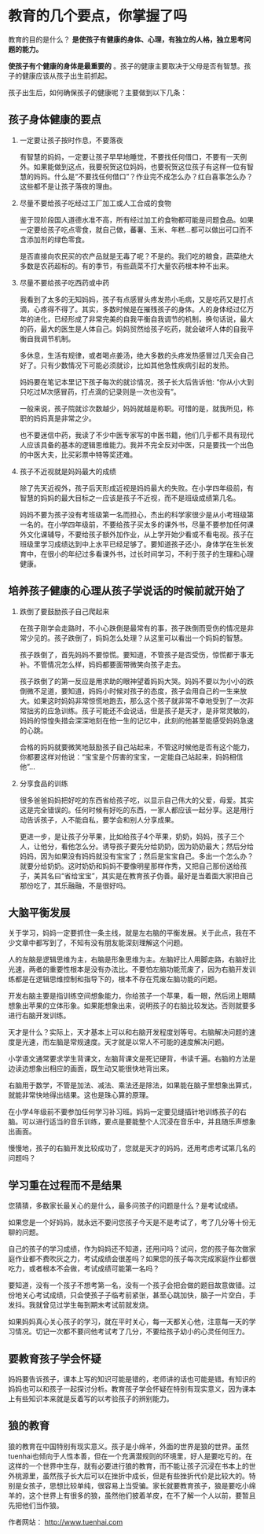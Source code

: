 # 教育的几个要点，你掌握了吗


教育的目的是什么？ **是使孩子有健康的身体、心理，有独立的人格，独立思考问题的能力。**

**使孩子有个健康的身体是最重要的** 。孩子的健康主要取决于父母是否有智慧。孩子的健康应该从孩子出生前抓起。

孩子出生后，如何确保孩子的健康呢？主要做到以下几条：

## 孩子身体健康的要点

1. 一定要让孩子按时作息，不要落夜

	有智慧的妈妈，一定要让孩子早早地睡觉，不要找任何借口，不要有一天例外。如果能做到这点，我要祝贺这位妈妈，也要祝贺这位孩子有这样一位有智慧的妈妈。什么是“不要找任何借口”？作业完不成怎么办？红白喜事怎么办？这些都不是让孩子落夜的理由。

2. 尽量不要给孩子吃经过工厂加工或人工合成的食物

	鉴于现阶段国人道德水准不高，所有经过加工的食物都可能是问题食品。如果一定要给孩子吃点零食，就自己做，蕃薯、玉米、年糕...都可以做出可口而不含添加剂的绿色零食。

	是否直接向农民买的农产品就是无毒了呢？不是的。我们吃的粮食，蔬菜绝大多数是农药超标的。有的季节，有些蔬菜不打大量农药根本种不出来。

3. 尽量不要给孩子吃西药或中药

	我看到了太多的无知妈妈，孩子有点感冒头疼发热小毛病，又是吃药又是打点滴，心疼得不得了。其实，多数时候是在摧残孩子的身体。人的身体经过亿万年的进化，已经形成了非常完美的自我平衡自我调节的机制，换句话说，最大的药，最大的医生是人体自己。妈妈贸然给孩子吃药，就会破坏人体的自我平衡自我调节机制。
	
	多休息，生活有规律，或者喝点姜汤，绝大多数的头疼发热感冒过几天会自己好了。只有少数情况下可能必须就诊，比如其他急性疾病引起的发热。

	妈妈要在笔记本里记下孩子每次的就诊情况，孩子长大后告诉他: “你从小大到只吃过M次感冒药，打点滴的记录则是一次也没有”。

	一般来说，孩子院就诊次数越少，妈妈就越是称职。可惜的是，就我所见，称职的妈妈真是非常之少。

	也不要迷信中药，我读了不少中医专家写的中医书籍，他们几乎都不具有现代人应该具备的基本的逻辑思维能力。我并不完全反对中医，只是要找一个出色的中医大夫，比买彩票中特等奖还难。

4. 孩子不近视就是妈妈最大的成绩

	除了先天近视外，孩子后天形成近视是妈妈最大的失败。在小学四年级前，有智慧的妈妈的最大目标之一应该是孩子不近视，而不是班级成绩第几名。

	妈妈不要为孩子没有考班级第一名而担心，杰出的科学家很少是从小考班级第一名的。在小学四年级前，不要给孩子买太多的课外书，尽量不要参加任何课外文化课辅导，不要给孩子额外加作业，从上学开始少看或不看电视。孩子在班级里学习成绩达到中上水平已经足够了。要知道孩子还小，身体学在生长发育中，在很小的年纪过多看课外书，过长时间学习，不利于孩子的生理和心理健康。



## 培养孩子健康的心理从孩子学说话的时候前就开始了

1. 跌倒了要鼓励孩子自己爬起来

	在孩子刚学会走路时，不小心跌倒是最常有的事，孩子跌倒而受伤的情况是非常少见的。孩子跌倒了，妈妈怎么处理？从这里可以看出一个妈妈的智慧。

	孩子跌倒了，首先妈妈不要惊慌。要知道，不管孩子是否受伤，惊慌都于事无补。不管情况怎么样，妈妈都要面带微笑向孩子走去。

	孩子跌倒了的第一反应是用求助的眼神望着妈妈大哭。妈妈不要以为小小的跌倒微不足道，要知道，妈妈小时候对孩子的态度，孩子会用自己的一生来放大。如果这时妈妈非常惊慌地跑去，那么这个孩子就非常不幸地受到了一次非常拙劣的应急训练。孩子可能还不会说话，但是孩子是天才，是非常灵敏的，妈妈的惊惶失措会深深地刻在他一生的记忆中，此刻的他甚至能感受妈妈急速的心跳。

	合格的妈妈就要微笑地鼓励孩子自己站起来，不管这时候他是否有这个能力，你都要这样对他说：“宝宝是个厉害的宝宝，一定能自己站起来，妈妈相信他”...


2. 分享食品的训练

	很多爸爸妈妈把好吃的东西省给孩子吃，以显示自己伟大的父爱，母爱。其实这是完全错误的。任何时候有好吃的东西，一家人都应该一起分享。这是用行动告诉孩子，人不能自私，要学会和别人分享成果。

	更进一步，是让孩子分苹果，比如给孩子4个苹果，奶奶，妈妈，孩子三个人，让他分，看他怎么分。诱导孩子要先分给奶奶，因为奶奶最大；然后分给妈妈，因为如果没有妈妈就没有宝宝了；然后是宝宝自己。多出一个怎么办？就要分给奶奶。这时奶奶和妈妈不要像明星那样作秀，又把自己那份送给孩子，美其名曰“省给宝宝”，其实是在教育孩子伪善。最好是当着面大家把自己那份吃了，其乐融融，不是很好吗。


## 大脑平衡发展

关于学习，妈妈一定要抓住一条主线，就是左右脑的平衡发展。关于此点，我在不少文章中都写到了，不知有没有朋友能深刻理解这个问题。

人的左脑是逻辑思维为主，右脑是形象思维为主。左脑好比人用脚走路，右脑好比光速，两者的重要性根本是没有办法比。不要怕左脑功能荒废了，因为右脑开发训练都是在逻辑思维控制和指导下的，根本不存在荒废左脑功能的问题。

开发右脑主要是指训练空间想象能力，你给孩子一个苹果，看一眼，然后闭上眼睛想象出苹果的立体形象。如果能想象出来，说明孩子的右脑比较发达。否则就要多进行右脑开发训练。

天才是什么？实际上，天才基本上可以和右脑开发程度划等号。右脑解决问题的速度是光速，而左脑是常规速度。天才就是以常人不可能的速度解决问题。

小学语文通常要求学生背课文，左脑背课文是死记硬背，书读千遍。右脑的方法是边读边想象出相应的画面，既生动又能很快地背出来。

右脑用于数学，不管是加法、减法、乘法还是除法，如果能在脑子里想象出算式，就能非常快地得出结果。这也是珠心算的原理。

在小学4年级前不要参加任何学习补习班。妈妈一定要见缝插针地训练孩子的右脑。可以进行适当的音乐训练，要点是要能整个人沉浸在音乐中，并且随乐声想象出画面。

慢慢地，孩子的右脑开发比较成功了，您就是天才的妈妈，还用考虑考试第几名的问题吗？


## 学习重在过程而不是结果

您猜猜，多数家长最关心的是什么，最多问孩子的问题是什么？是考试成绩。

如果您是一个好妈妈，就永远不要问您孩子今天是不是考试了，考了几分等十份无聊的问题。

自己的孩子的学习成绩，作为妈妈还不知道，还用问吗？试问，您的孩子每次做家庭作业都不费吹灰之力，考试成绩会很差吗？如果您的孩子每次完成家庭作业都很吃力，或者根本不会做，考试成绩可能第一名吗？

要知道，没有一个孩子不想考第一名，没有一个孩子会把会做的题目故意做错。过份地关心考试成绩，只会使孩子子临考前紧张，甚至心跳加快，脑子一片空白，手发抖。我就曾见过学生每到期末考试前就发烧。

如果妈妈真心关心孩子的学习，就在平时关心，每一天都关心他，注意每一天的学习情况。切记一次都不要问他考试考了几分，不要给孩子幼小的心灵任何压力。


## 要教育孩子学会怀疑

妈妈要告诉孩子，课本上写的知识可能是错的，老师讲的话也可能是错。有知识的妈妈也可以和孩子一起探讨分析。教育孩子学会怀疑在特别有现实意义，因为课本上有些知识本来就是反着写的以考验孩子的辨别能力。


## 狼的教育

狼的教育在中国特别有现实意义。孩子是小绵羊，外面的世界是狼的世界。虽然tuenhai也倾向于人性本善，但在一个充满潜规则的环境里，好人是要吃亏的。在这样的一个世界中生存，就有必要进行狼的教育，而不能让孩子沉浸在书本上的世外桃源里，虽然孩子长大后可以在挫折中成长，但是有些挫折代价是比较大的。特别是女孩子，思想比较单纯，很容易上当受骗。家长就要教育孩子，狼是要吃小绵羊的，这个世界上有很多的狼，虽然他们披着羊皮，在不了解一个人以前，要暂且先把他们当作狼。


作者网站： http://www.tuenhai.com